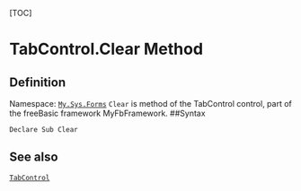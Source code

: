 [TOC]
# TabControl.Clear Method

## Definition
Namespace: [`My.Sys.Forms`](My.Sys.Forms.md)
`Clear` is method of the TabControl control, part of the freeBasic framework MyFbFramework.
##Syntax
```freeBasic
Declare Sub Clear
```

## See also
[`TabControl`](TabControl.md)

